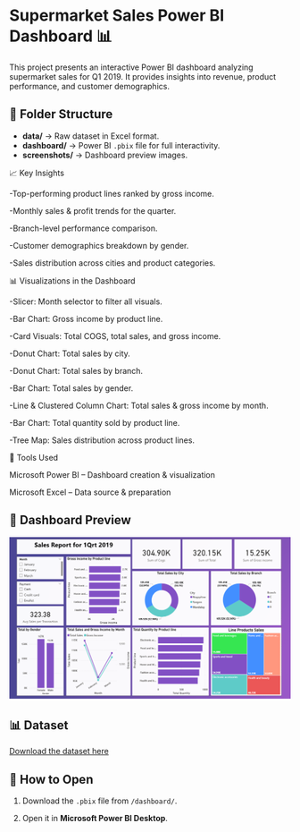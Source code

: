 # Supermarket Sales Power BI Dashboard 📊

This project presents an interactive Power BI dashboard analyzing supermarket sales for Q1 2019. It provides insights into revenue, product performance, and customer demographics.

## 📂 Folder Structure
- **data/** → Raw dataset in Excel format.
- **dashboard/** → Power BI `.pbix` file for full interactivity.
- **screenshots/** → Dashboard preview images.

📈 Key Insights

-Top-performing product lines ranked by gross income.

-Monthly sales & profit trends for the quarter.

-Branch-level performance comparison.

-Customer demographics breakdown by gender.

-Sales distribution across cities and product categories.


📊 Visualizations in the Dashboard

-Slicer: Month selector to filter all visuals.

-Bar Chart: Gross income by product line.

-Card Visuals: Total COGS, total sales, and gross income.

-Donut Chart: Total sales by city.

-Donut Chart: Total sales by branch.

-Bar Chart: Total sales by gender.

-Line & Clustered Column Chart: Total sales & gross income by month.

-Bar Chart: Total quantity sold by product line.

-Tree Map: Sales distribution across product lines.


🧠 Tools Used

Microsoft Power BI – Dashboard creation & visualization

Microsoft Excel – Data source & preparation

## 📸 Dashboard Preview
![Dashboard Preview](Screenshots/Dashboard.png)

## 📊 Dataset
[Download the dataset here](Data)

## 📄 How to Open
1. Download the `.pbix` file from `/dashboard/`.

2. Open it in **Microsoft Power BI Desktop**.







